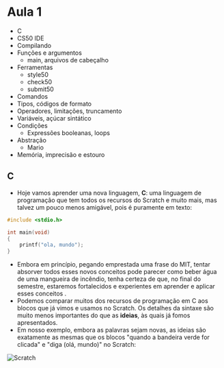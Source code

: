 # Aula 1

- C
- CS50 IDE
- Compilando
- Funções e argumentos
  - main, arquivos de cabeçalho
- Ferramentas
  - style50
  - check50
  - submit50
- Comandos
- Tipos, códigos de formato
- Operadores, limitações, truncamento
- Variáveis, açúcar sintático
- Condições
  - Expressões booleanas, loops
- Abstração
  - Mario
- Memória, imprecisão e estouro

## C
- Hoje vamos aprender uma nova linguagem, **C**: uma linguagem de programação que tem todos os recursos do Scratch e muito mais, mas talvez um pouco menos amigável, pois é puramente em texto:
```c
#include <stdio.h>

int main(void)
{
    printf("ola, mundo");
}
```
- Embora em princípio, pegando emprestada uma frase do MIT, tentar absorver todos esses novos conceitos pode parecer como beber água de uma mangueira de incêndio, tenha certeza de que, no final do semestre, estaremos fortalecidos e experientes em aprender e aplicar esses conceitos .
- Podemos comparar muitos dos recursos de programação em C aos blocos que já vimos e usamos no Scratch. Os detalhes da sintaxe são muito menos importantes do que as **ideias**, às quais já fomos apresentados.
- Em nosso exemplo, embora as palavras sejam novas, as ideias são exatamente as mesmas que os blocos "quando a bandeira verde for clicada" e "diga (olá, mundo)" no Scratch:

![Scratch](/ola-scratch.jpg)

